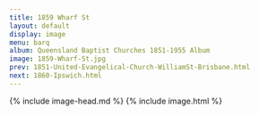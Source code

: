 ```yaml
---
title: 1859 Wharf St
layout: default
display: image
menu: barq
album: Queensland Baptist Churches 1851-1955 Album
image: 1859-Wharf-St.jpg
prev: 1851-United-Evangelical-Church-WilliamSt-Brisbane.html
next: 1860-Ipswich.html
---
```

{% include image-head.md %}
{% include image.html %}